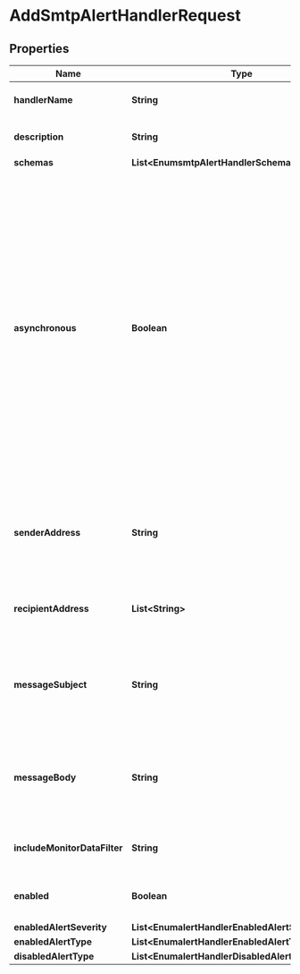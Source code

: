 

# AddSmtpAlertHandlerRequest


## Properties

| Name | Type | Description | Notes |
|------------ | ------------- | ------------- | -------------|
|**handlerName** | **String** | Name of the new Alert Handler |  |
|**description** | **String** | A description for this Alert Handler |  [optional] |
|**schemas** | **List&lt;EnumsmtpAlertHandlerSchemaUrn&gt;** |  |  |
|**asynchronous** | **Boolean** | Indicates whether the server should attempt to invoke this SMTP Alert Handler in a background thread so that any potentially-expensive processing (e.g., performing network communication to deliver the alert notification) will not delay whatever processing the server was performing when the alert was generated. |  [optional] |
|**senderAddress** | **String** | Specifies the email address to use as the sender for messages generated by this alert handler. |  |
|**recipientAddress** | **List&lt;String&gt;** | Specifies an email address to which the messages should be sent. |  |
|**messageSubject** | **String** | Specifies the subject that should be used for email messages generated by this alert handler. |  [optional] |
|**messageBody** | **String** | Specifies the body that should be used for email messages generated by this alert handler. |  [optional] |
|**includeMonitorDataFilter** | **String** | Include monitor entries that match this filter. |  [optional] |
|**enabled** | **Boolean** | Indicates whether the Alert Handler is enabled. |  |
|**enabledAlertSeverity** | **List&lt;EnumalertHandlerEnabledAlertSeverityProp&gt;** |  |  [optional] |
|**enabledAlertType** | **List&lt;EnumalertHandlerEnabledAlertTypeProp&gt;** |  |  [optional] |
|**disabledAlertType** | **List&lt;EnumalertHandlerDisabledAlertTypeProp&gt;** |  |  [optional] |



